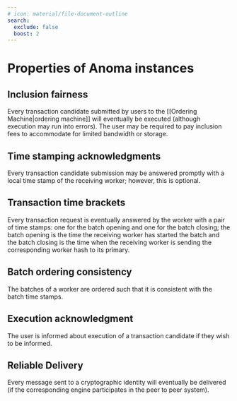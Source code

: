 ```yaml
---
# icon: material/file-document-outline
search:
  exclude: false
  boost: 2
---
```


# Properties of Anoma instances

## Inclusion fairness

Every transaction candidate submitted by users
to the [[Ordering Machine|ordering machine]]
will eventually be executed (although execution may run into errors).
The user may be required to pay inclusion fees
to accommodate for limited bandwidth or storage.

<!--
☝️ this is for v1 !!!
In v2,
we are going to have some relativized claims
-->

## Time stamping acknowledgments

Every transaction candidate submission may be answered promptly
with a local time stamp of the receiving worker;
however, this is optional.

## Transaction time brackets

Every transaction request is eventually answered by the worker
with a pair of time stamps:
one for the batch opening and one for the batch closing;
the batch opening is the time the receiving worker has started the batch
and
the batch closing is the time when the receiving worker is sending
the corresponding worker hash to its primary.

<!-- in v2, this will be more complicated -->

## Batch ordering consistency

The batches of a worker are ordered such
that it is consistent with the batch time stamps.

## Execution acknowledgment

The user is informed about execution of a transaction candidate
if they wish to be informed.

<!--
## Execution IO

<<The executor engines send themselves the new values of the key-value store.>>
-->

## Reliable Delivery

Every message sent to a cryptographic identity will
eventually be delivered
(if the corresponding engine participates in the peer to peer system).
